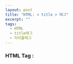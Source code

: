 ```yaml
---
layout: post
title: "HTML: < title > 태그"
excerpt: ""
tags: 
  - HTML
  - title태그
  - 타이틀태그
---
```


### HTML Tag : <title>태그

    <html>
      <head>
        <title>title입니당.</title>
      </head
      <body>
      </body>
    </html>

### title태그란?

title태그는 html문서의 제목을 정의합니다.
title에 작성한 제목은 브라우저 툴바에 표시되며 즐겨찾기에 추가될때와
검색 엔진 결과에서 페이지 제목을 표시합니다.

